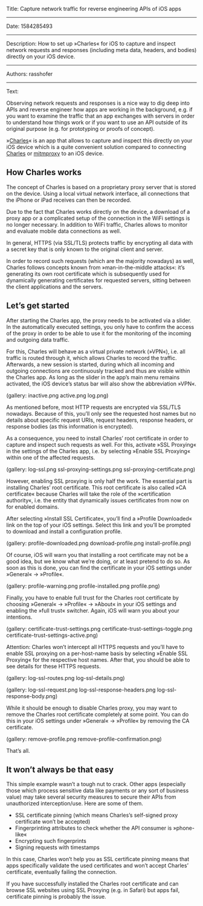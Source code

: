 Title: Capture network traffic for reverse engineering APIs of iOS apps

-----

Date: 1584285493

-----

Description: How to set up »Charles« for iOS to capture and inspect network requests and responses (including meta data, headers, and bodies) directly on your iOS device.

-----

Authors: rasshofer

-----

Text:

Observing network requests and responses is a nice way to dig deep into APIs and reverse engineer how apps are working in the background, e.g. if you want to examine the traffic that an app exchanges with servers in order to understand how things work or if you want to use an API outside of its original purpose (e.g. for prototyping or proofs of concept).

»[Charles](https://apps.apple.com/app/charles-proxy/id1134218562)« is an app that allows to capture and inspect this directly on your iOS device which is a quite convenient solution compared to connecting [Charles](https://www.charlesproxy.com/) or [mitmproxy](https://mitmproxy.org/) to an iOS device.

## How Charles works

The concept of Charles is based on a proprietary proxy server that is stored on the device. Using a local virtual network interface, all connections that the iPhone or iPad receives can then be recorded.

Due to the fact that Charles works directly on the device, a download of a proxy app or a complicated setup of the connection in the WiFi settings is no longer necessary. In addition to WiFi traffic, Charles allows to monitor and evaluate mobile data connections as well.

In general, HTTPS (via SSL/TLS) protects traffic by encrypting all data with a secret key that is only known to the original client and server.

In order to record such requests (which are the majority nowadays) as well, Charles follows concepts known from »man-in-the-middle attacks«: it’s generating its own root certificate which is subsequently used for dynamically generating certificates for requested servers, sitting between the client applications and the servers.

## Let’s get started

After starting the Charles app, the proxy needs to be activated via a slider. In the automatically executed settings, you only have to confirm the access of the proxy in order to be able to use it for the monitoring of the incoming and outgoing data traffic.

For this, Charles will behave as a virtual private network (»VPN«), i.e. all traffic is routed through it, which allows Charles to record the traffic. Afterwards, a new session is started, during which all incoming and outgoing connections are continuously tracked and thus are visible within the Charles app. As long as the slider in the app’s main menu remains activated, the iOS device’s status bar will also show the abbreviation »VPN«.

(gallery: inactive.png active.png log.png)

As mentioned before, most HTTP requests are encrypted via SSL/TLS nowadays. Because of this, you’ll only see the requested host names but no details about specific request URIs, request headers, response headers, or response bodies (as this information is encrypted).

As a consequence, you need to install Charles’ root certificate in order to capture and inspect such requests as well. For this, activate »SSL Proxying« in the settings of the Charles app, i.e. by selecting »Enable SSL Proxying« within one of the affected requests.

(gallery: log-ssl.png ssl-proxying-settings.png ssl-proxying-certificate.png)

However, enabling SSL proxying is only half the work. The essential part is installing Charles’ root certificate. This root certificate is also called »CA certificate« because Charles will take the role of the »certification authority«, i.e. the entity that dynamically issues certificates from now on for enabled domains.

After selecting »Install SSL Certificate«, you’ll find a »Profile Downloaded« link on the top of your iOS settings. Select this link and you’ll be prompted to download and install a configuration profile.

(gallery: profile-downloaded.png download-profile.png install-profile.png)

Of course, iOS will warn you that installing a root certificate may not be a good idea, but we know what we’re doing, or at least pretend to do so. As soon as this is done, you can find the certificate in your iOS settings under »General« → »Profile«.

(gallery: profile-warning.png profile-installed.png profile.png)

Finally, you have to enable full trust for the Charles root certificate by choosing »General« → »Profile« → »About« in your iOS settings and enabling the »full trust« switcher. Again, iOS will warn you about your intentions.

(gallery: certificate-trust-settings.png certificate-trust-settings-toggle.png certificate-trust-settings-active.png)

Attention: Charles won’t intercept all HTTPS requests and you’ll have to enable SSL proxying on a per-host-name basis by selecting »Enable SSL Proxying« for the respective host names. After that, you should be able to see details for these HTTPS requests.

(gallery: log-ssl-routes.png log-ssl-details.png)

(gallery: log-ssl-request.png log-ssl-response-headers.png log-ssl-response-body.png)

While it should be enough to disable Charles proxy, you may want to remove the Charles root certificate completely at some point. You can do this in your iOS settings under »General« → »Profile« by removing the CA certificate.

(gallery: remove-profile.png remove-profile-confirmation.png)

That’s all.

## It won’t always be that easy

This simple example wasn’t a tough nut to crack. Other apps (especially those which process sensitive data like payments or any sort of business value) may take several security measures to secure their APIs from unauthorized interception/use. Here are some of them.

- SSL certificate pinning (which means Charles’s self-signed proxy certificate won’t be accepted)
- Fingerprinting attributes to check whether the API consumer is »phone-like«
- Encrypting such fingerprints
- Signing requests with timestamps

In this case, Charles won’t help you as SSL certificate pinning means that apps specifically validate the used certificates and won’t accept Charles’ certificate, eventually failing the connection.

If you have successfully installed the Charles root certificate and can browse SSL websites using SSL Proxying (e.g. in Safari) but apps fail, certificate pinning is probably the issue.
